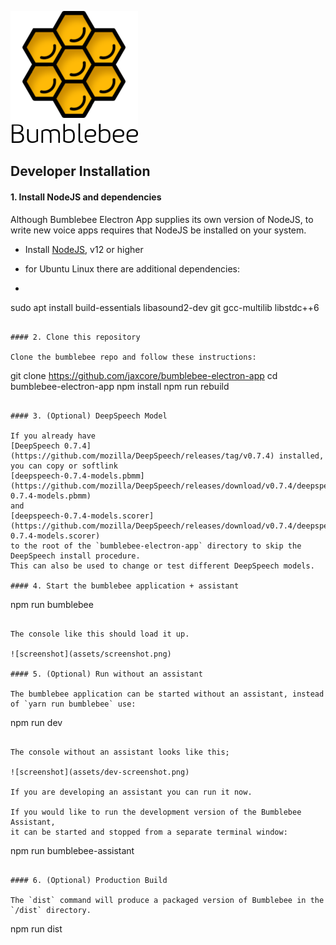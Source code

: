 ![screenshot](assets/logo.png)

## Developer Installation

#### 1. Install NodeJS and dependencies

Although Bumblebee Electron App supplies its own version of NodeJS, to write new voice apps requires that NodeJS be installed on your system.

- Install [NodeJS](https://nodejs.org/en/), v12 or higher

- for Ubuntu Linux there are additional dependencies:

- ```
sudo apt install build-essentials libasound2-dev git gcc-multilib libstdc++6
```

#### 2. Clone this repository

Clone the bumblebee repo and follow these instructions:

```
git clone https://github.com/jaxcore/bumblebee-electron-app
cd bumblebee-electron-app
npm install
npm run rebuild
```

#### 3. (Optional) DeepSpeech Model

If you already have
[DeepSpeech 0.7.4](https://github.com/mozilla/DeepSpeech/releases/tag/v0.7.4) installed,
you can copy or softlink
[deepspeech-0.7.4-models.pbmm](https://github.com/mozilla/DeepSpeech/releases/download/v0.7.4/deepspeech-0.7.4-models.pbmm)
and
[deepspeech-0.7.4-models.scorer](https://github.com/mozilla/DeepSpeech/releases/download/v0.7.4/deepspeech-0.7.4-models.scorer)
to the root of the `bumblebee-electron-app` directory to skip the DeepSpeech install procedure.
This can also be used to change or test different DeepSpeech models.

#### 4. Start the bumblebee application + assistant

```
npm run bumblebee
```

The console like this should load it up.

![screenshot](assets/screenshot.png)

#### 5. (Optional) Run without an assistant

The bumblebee application can be started without an assistant, instead of `yarn run bumblebee` use:

```
npm run dev
```

The console without an assistant looks like this;

![screenshot](assets/dev-screenshot.png)

If you are developing an assistant you can run it now.

If you would like to run the development version of the Bumblebee Assistant,
it can be started and stopped from a separate terminal window:

```
npm run bumblebee-assistant
```

#### 6. (Optional) Production Build

The `dist` command will produce a packaged version of Bumblebee in the `/dist` directory.

```
npm run dist
```
